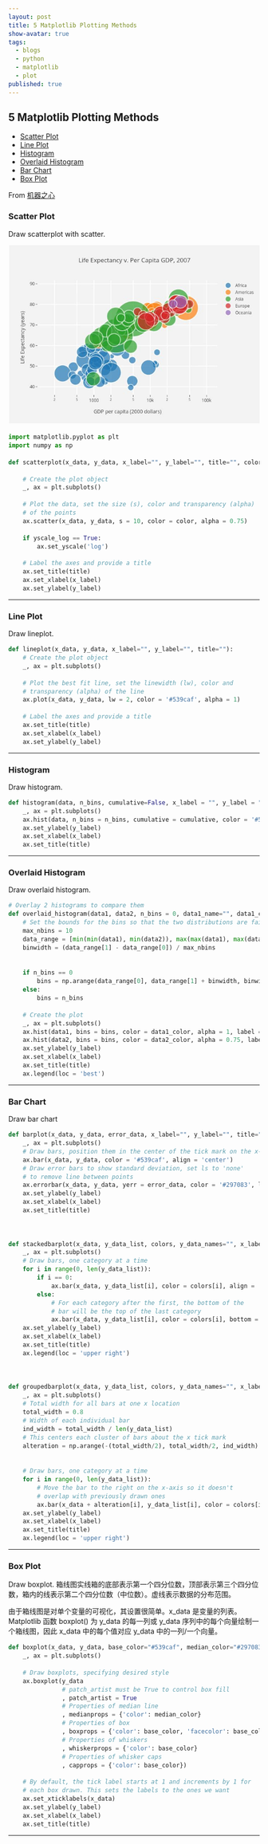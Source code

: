 ```yaml
---
layout: post
title: 5 Matplotlib Plotting Methods
show-avatar: true
tags:
  - blogs
  - python
  - matplotlib
  - plot
published: true
---
```



## 5 Matplotlib Plotting Methods



* [Scatter Plot](#scatterplot)
* [Line Plot](#lineplot)
* [Histogram](#histogram)
* [Overlaid Histogram](#overlaidhistogram)
* [Bar Chart](barchart)
* [Box Plot](boxplot)


From [机器之心](https://mp.weixin.qq.com/s?__biz=MzA3MzI4MjgzMw==&mid=2650738591&idx=2&sn=be82005eedd1edf650aee0d6059c2926)

### Scatter Plot <a id="scatterplot"></a>
Draw scatterplot with scatter.

![Scatterplot](./img/scatterplot.jpg)
``` python
import matplotlib.pyplot as plt
import numpy as np

def scatterplot(x_data, y_data, x_label="", y_label="", title="", color = "r", yscale_log=False):

    # Create the plot object
    _, ax = plt.subplots()

    # Plot the data, set the size (s), color and transparency (alpha)
    # of the points
    ax.scatter(x_data, y_data, s = 10, color = color, alpha = 0.75)

    if yscale_log == True:
        ax.set_yscale('log')

    # Label the axes and provide a title
    ax.set_title(title)
    ax.set_xlabel(x_label)
    ax.set_ylabel(y_label)
```
----

### Line Plot <a id="lineplot"></a>
Draw lineplot.

``` python
def lineplot(x_data, y_data, x_label="", y_label="", title=""):
    # Create the plot object
    _, ax = plt.subplots()

    # Plot the best fit line, set the linewidth (lw), color and
    # transparency (alpha) of the line
    ax.plot(x_data, y_data, lw = 2, color = '#539caf', alpha = 1)

    # Label the axes and provide a title
    ax.set_title(title)
    ax.set_xlabel(x_label)
    ax.set_ylabel(y_label)
```
----

### Histogram <a id="histogram"></a>
Draw histogram.

``` python
def histogram(data, n_bins, cumulative=False, x_label = "", y_label = "", title = ""):
    _, ax = plt.subplots()
    ax.hist(data, n_bins = n_bins, cumulative = cumulative, color = '#539caf')
    ax.set_ylabel(y_label)
    ax.set_xlabel(x_label)
    ax.set_title(title)
```
----


### Overlaid Histogram <a id="overlaidhistogram"></a>
Draw overlaid histogram.

``` python
# Overlay 2 histograms to compare them
def overlaid_histogram(data1, data2, n_bins = 0, data1_name="", data1_color="#539caf", data2_name="", data2_color="#7663b0", x_label="", y_label="", title=""):
    # Set the bounds for the bins so that the two distributions are fairly compared
    max_nbins = 10
    data_range = [min(min(data1), min(data2)), max(max(data1), max(data2))]
    binwidth = (data_range[1] - data_range[0]) / max_nbins


    if n_bins == 0
        bins = np.arange(data_range[0], data_range[1] + binwidth, binwidth)
    else: 
        bins = n_bins

    # Create the plot
    _, ax = plt.subplots()
    ax.hist(data1, bins = bins, color = data1_color, alpha = 1, label = data1_name)
    ax.hist(data2, bins = bins, color = data2_color, alpha = 0.75, label = data2_name)
    ax.set_ylabel(y_label)
    ax.set_xlabel(x_label)
    ax.set_title(title)
    ax.legend(loc = 'best')
```
----

### Bar Chart <a id="barchart"></a>
Draw bar chart

``` python
def barplot(x_data, y_data, error_data, x_label="", y_label="", title=""):
    _, ax = plt.subplots()
    # Draw bars, position them in the center of the tick mark on the x-axis
    ax.bar(x_data, y_data, color = '#539caf', align = 'center')
    # Draw error bars to show standard deviation, set ls to 'none'
    # to remove line between points
    ax.errorbar(x_data, y_data, yerr = error_data, color = '#297083', ls = 'none', lw = 2, capthick = 2)
    ax.set_ylabel(y_label)
    ax.set_xlabel(x_label)
    ax.set_title(title)



def stackedbarplot(x_data, y_data_list, colors, y_data_names="", x_label="", y_label="", title=""):
    _, ax = plt.subplots()
    # Draw bars, one category at a time
    for i in range(0, len(y_data_list)):
        if i == 0:
            ax.bar(x_data, y_data_list[i], color = colors[i], align = 'center', label = y_data_names[i])
        else:
            # For each category after the first, the bottom of the
            # bar will be the top of the last category
            ax.bar(x_data, y_data_list[i], color = colors[i], bottom = y_data_list[i - 1], align = 'center', label = y_data_names[i])
    ax.set_ylabel(y_label)
    ax.set_xlabel(x_label)
    ax.set_title(title)
    ax.legend(loc = 'upper right')



def groupedbarplot(x_data, y_data_list, colors, y_data_names="", x_label="", y_label="", title=""):
    _, ax = plt.subplots()
    # Total width for all bars at one x location
    total_width = 0.8
    # Width of each individual bar
    ind_width = total_width / len(y_data_list)
    # This centers each cluster of bars about the x tick mark
    alteration = np.arange(-(total_width/2), total_width/2, ind_width)


    # Draw bars, one category at a time
    for i in range(0, len(y_data_list)):
        # Move the bar to the right on the x-axis so it doesn't
        # overlap with previously drawn ones
        ax.bar(x_data + alteration[i], y_data_list[i], color = colors[i], label = y_data_names[i], width = ind_width)
    ax.set_ylabel(y_label)
    ax.set_xlabel(x_label)
    ax.set_title(title)
    ax.legend(loc = 'upper right')
```
----

### Box Plot <a id="boxplot"></a>
Draw boxplot.
箱线图实线箱的底部表示第一个四分位数，顶部表示第三个四分位数，箱内的线表示第二个四分位数（中位数）。虚线表示数据的分布范围。

由于箱线图是对单个变量的可视化，其设置很简单。x_data 是变量的列表。Matplotlib 函数 boxplot() 为 y_data 的每一列或 y_data 序列中的每个向量绘制一个箱线图，因此 x_data 中的每个值对应 y_data 中的一列/一个向量。

``` python
def boxplot(x_data, y_data, base_color="#539caf", median_color="#297083", x_label="", y_label="", title=""):
    _, ax = plt.subplots()

    # Draw boxplots, specifying desired style
    ax.boxplot(y_data
               # patch_artist must be True to control box fill
               , patch_artist = True
               # Properties of median line
               , medianprops = {'color': median_color}
               # Properties of box
               , boxprops = {'color': base_color, 'facecolor': base_color}
               # Properties of whiskers
               , whiskerprops = {'color': base_color}
               # Properties of whisker caps
               , capprops = {'color': base_color})

    # By default, the tick label starts at 1 and increments by 1 for
    # each box drawn. This sets the labels to the ones we want
    ax.set_xticklabels(x_data)
    ax.set_ylabel(y_label)
    ax.set_xlabel(x_label)
    ax.set_title(title)

```
----
